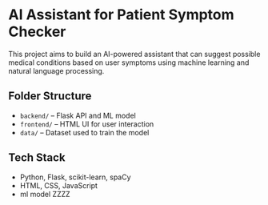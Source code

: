 # AI Assistant for Patient Symptom Checker

This project aims to build an AI-powered assistant that can suggest possible medical conditions based on user symptoms using machine learning and natural language processing.

## Folder Structure

- `backend/` – Flask API and ML model
- `frontend/` – HTML UI for user interaction
- `data/` – Dataset used to train the model

## Tech Stack

- Python, Flask, scikit-learn, spaCy
- HTML, CSS, JavaScript
- ml model 
ZZZZ